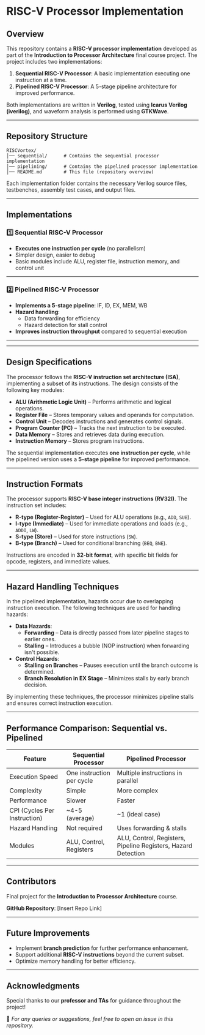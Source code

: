 # RISC-V Processor Implementation

## Overview

This repository contains a **RISC-V processor implementation** developed as part of the **Introduction to Processor Architecture** final course project. The project includes two implementations:

1. **Sequential RISC-V Processor**: A basic implementation executing one instruction at a time.
2. **Pipelined RISC-V Processor**: A 5-stage pipeline architecture for improved performance.

Both implementations are written in **Verilog**, tested using **Icarus Verilog (iverilog)**, and waveform analysis is performed using **GTKWave**.

---

## Repository Structure

```
RISCVortex/
│── sequential/      # Contains the sequential processor implementation
│── pipelining/      # Contains the pipelined processor implementation
│── README.md        # This file (repository overview)
```

Each implementation folder contains the necessary Verilog source files, testbenches, assembly test cases, and output files.

---

## Implementations

### 1️⃣ Sequential RISC-V Processor

- **Executes one instruction per cycle** (no parallelism)
- Simpler design, easier to debug
- Basic modules include ALU, register file, instruction memory, and control unit

---

### 2️⃣ Pipelined RISC-V Processor

- **Implements a 5-stage pipeline**: IF, ID, EX, MEM, WB
- **Hazard handling**:
  - Data forwarding for efficiency
  - Hazard detection for stall control
- **Improves instruction throughput** compared to sequential execution

---

---

## Design Specifications
The processor follows the **RISC-V instruction set architecture (ISA)**, implementing a subset of its instructions. The design consists of the following key modules:
- **ALU (Arithmetic Logic Unit)** – Performs arithmetic and logical operations.
- **Register File** – Stores temporary values and operands for computation.
- **Control Unit** – Decodes instructions and generates control signals.
- **Program Counter (PC)** – Tracks the next instruction to be executed.
- **Data Memory** – Stores and retrieves data during execution.
- **Instruction Memory** – Stores program instructions.

The sequential implementation executes **one instruction per cycle**, while the pipelined version uses a **5-stage pipeline** for improved performance.

---

## Instruction Formats
The processor supports **RISC-V base integer instructions (RV32I)**. The instruction set includes:
- **R-type (Register-Register)** – Used for ALU operations (e.g., `ADD`, `SUB`).
- **I-type (Immediate)** – Used for immediate operations and loads (e.g., `ADDI`, `LW`).
- **S-type (Store)** – Used for store instructions (`SW`).
- **B-type (Branch)** – Used for conditional branching (`BEQ`, `BNE`).

Instructions are encoded in **32-bit format**, with specific bit fields for opcode, registers, and immediate values.

---

## Hazard Handling Techniques
In the pipelined implementation, hazards occur due to overlapping instruction execution. The following techniques are used for handling hazards:
- **Data Hazards**:
  - **Forwarding** – Data is directly passed from later pipeline stages to earlier ones.
  - **Stalling** – Introduces a bubble (NOP instruction) when forwarding isn't possible.
- **Control Hazards**:
  - **Stalling on Branches** – Pauses execution until the branch outcome is determined.
  - **Branch Resolution in EX Stage** – Minimizes stalls by early branch decision.

By implementing these techniques, the processor minimizes pipeline stalls and ensures correct instruction execution.

---

## Performance Comparison: Sequential vs. Pipelined
| Feature         | Sequential Processor      | Pipelined Processor                                           |
| --------------- | ------------------------- | ------------------------------------------------------------- |
| Execution Speed | One instruction per cycle | Multiple instructions in parallel                             |
| Complexity      | Simple                    | More complex                                                  |
| Performance     | Slower                    | Faster                                                        |
| CPI (Cycles Per Instruction) | ~4-5 (average) | ~1 (ideal case) |
| Hazard Handling | Not required              | Uses forwarding & stalls                                      |
| Modules         | ALU, Control, Registers   | ALU, Control, Registers, Pipeline Registers, Hazard Detection |

---

## Contributors
 Final project for the **Introduction to Processor Architecture** course.

 **GitHub Repository**: [Insert Repo Link]

---

## Future Improvements

- Implement **branch prediction** for further performance enhancement.
- Support additional **RISC-V instructions** beyond the current subset.
- Optimize memory handling for better efficiency.

---

## Acknowledgments

Special thanks to our **professor and TAs** for guidance throughout the project!

📌 *For any queries or suggestions, feel free to open an issue in this repository.*
